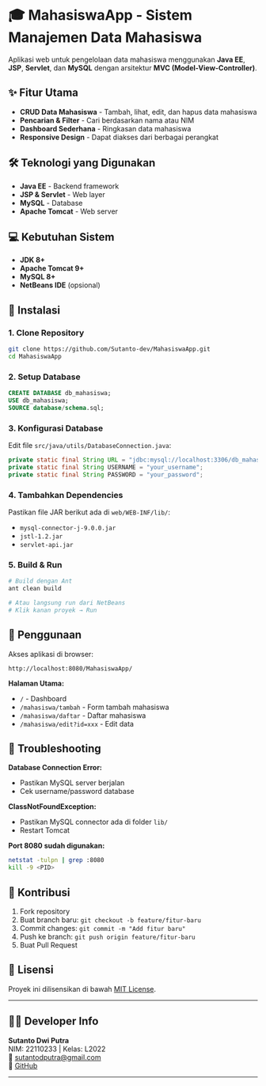 # 🎓 MahasiswaApp - Sistem Manajemen Data Mahasiswa

Aplikasi web untuk pengelolaan data mahasiswa menggunakan **Java EE**, **JSP**, **Servlet**, dan **MySQL** dengan arsitektur **MVC (Model-View-Controller)**.

## ✨ Fitur Utama

- **CRUD Data Mahasiswa** - Tambah, lihat, edit, dan hapus data mahasiswa
- **Pencarian & Filter** - Cari berdasarkan nama atau NIM
- **Dashboard Sederhana** - Ringkasan data mahasiswa
- **Responsive Design** - Dapat diakses dari berbagai perangkat

## 🛠️ Teknologi yang Digunakan

- **Java EE** - Backend framework
- **JSP & Servlet** - Web layer
- **MySQL** - Database
- **Apache Tomcat** - Web server

## 💻 Kebutuhan Sistem

- **JDK 8+**
- **Apache Tomcat 9+**
- **MySQL 8+**
- **NetBeans IDE** (opsional)

## 🚀 Instalasi

### 1. Clone Repository
```bash
git clone https://github.com/Sutanto-dev/MahasiswaApp.git
cd MahasiswaApp
```

### 2. Setup Database
```sql
CREATE DATABASE db_mahasiswa;
USE db_mahasiswa;
SOURCE database/schema.sql;
```

### 3. Konfigurasi Database
Edit file `src/java/utils/DatabaseConnection.java`:
```java
private static final String URL = "jdbc:mysql://localhost:3306/db_mahasiswa";
private static final String USERNAME = "your_username";
private static final String PASSWORD = "your_password";
```

### 4. Tambahkan Dependencies
Pastikan file JAR berikut ada di `web/WEB-INF/lib/`:
- `mysql-connector-j-9.0.0.jar`
- `jstl-1.2.jar`
- `servlet-api.jar`

### 5. Build & Run
```bash
# Build dengan Ant
ant clean build

# Atau langsung run dari NetBeans
# Klik kanan proyek → Run
```

## 📱 Penggunaan

Akses aplikasi di browser:
```
http://localhost:8080/MahasiswaApp/
```

**Halaman Utama:**
- `/` - Dashboard
- `/mahasiswa/tambah` - Form tambah mahasiswa
- `/mahasiswa/daftar` - Daftar mahasiswa
- `/mahasiswa/edit?id=xxx` - Edit data

## 🐛 Troubleshooting

**Database Connection Error:**
- Pastikan MySQL server berjalan
- Cek username/password database

**ClassNotFoundException:**
- Pastikan MySQL connector ada di folder `lib/`
- Restart Tomcat

**Port 8080 sudah digunakan:**
```bash
netstat -tulpn | grep :8080
kill -9 <PID>
```

## 🤝 Kontribusi

1. Fork repository
2. Buat branch baru: `git checkout -b feature/fitur-baru`
3. Commit changes: `git commit -m "Add fitur baru"`
4. Push ke branch: `git push origin feature/fitur-baru`
5. Buat Pull Request

## 📄 Lisensi

Proyek ini dilisensikan di bawah [MIT License](LICENSE).

---

## 👨‍💻 Developer Info

**Sutanto Dwi Putra**  
NIM: 22110233 | Kelas: L2022  
📧 sutantodputra@gmail.com  
🔗 [GitHub](https://github.com/Sutanto-dev)

---
